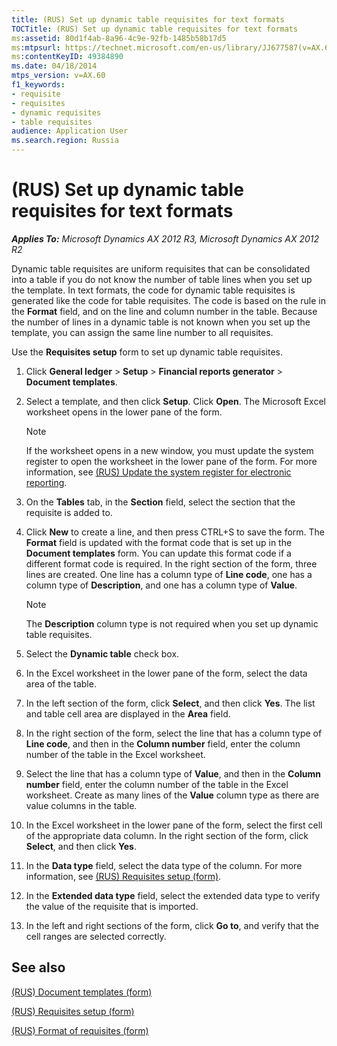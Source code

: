 ```yaml
---
title: (RUS) Set up dynamic table requisites for text formats
TOCTitle: (RUS) Set up dynamic table requisites for text formats
ms:assetid: 80d1f4ab-8a96-4c9e-92fb-1485b58b17d5
ms:mtpsurl: https://technet.microsoft.com/en-us/library/JJ677587(v=AX.60)
ms:contentKeyID: 49384890
ms.date: 04/18/2014
mtps_version: v=AX.60
f1_keywords:
- requisite
- requisites
- dynamic requisites
- table requisites
audience: Application User
ms.search.region: Russia
---
```


# (RUS) Set up dynamic table requisites for text formats 


_**Applies To:** Microsoft Dynamics AX 2012 R3, Microsoft Dynamics AX 2012 R2_

Dynamic table requisites are uniform requisites that can be consolidated into a table if you do not know the number of table lines when you set up the template. In text formats, the code for dynamic table requisites is generated like the code for table requisites. The code is based on the rule in the **Format** field, and on the line and column number in the table. Because the number of lines in a dynamic table is not known when you set up the template, you can assign the same line number to all requisites.

Use the **Requisites setup** form to set up dynamic table requisites.

1.  Click **General ledger** \> **Setup** \> **Financial reports generator** \> **Document templates**.

2.  Select a template, and then click **Setup**. Click **Open**. The Microsoft Excel worksheet opens in the lower pane of the form.
    

    > [!NOTE]
    > <P>If the worksheet opens in a new window, you must update the system register to open the worksheet in the lower pane of the form. For more information, see <A href="rus-update-the-system-register-for-electronic-reporting.md">(RUS) Update the system register for electronic reporting</A>.</P>



3.  On the **Tables** tab, in the **Section** field, select the section that the requisite is added to.

4.  Click **New** to create a line, and then press CTRL+S to save the form. The **Format** field is updated with the format code that is set up in the **Document templates** form. You can update this format code if a different format code is required. In the right section of the form, three lines are created. One line has a column type of **Line code**, one has a column type of **Description**, and one has a column type of **Value**.
    

    > [!NOTE]
    > <P>The <STRONG>Description</STRONG> column type is not required when you set up dynamic table requisites.</P>



5.  Select the **Dynamic table** check box.

6.  In the Excel worksheet in the lower pane of the form, select the data area of the table.

7.  In the left section of the form, click **Select**, and then click **Yes**. The list and table cell area are displayed in the **Area** field.

8.  In the right section of the form, select the line that has a column type of **Line code**, and then in the **Column number** field, enter the column number of the table in the Excel worksheet.

9.  Select the line that has a column type of **Value**, and then in the **Column number** field, enter the column number of the table in the Excel worksheet. Create as many lines of the **Value** column type as there are value columns in the table.

10. In the Excel worksheet in the lower pane of the form, select the first cell of the appropriate data column. In the right section of the form, click **Select**, and then click **Yes**.

11. In the **Data type** field, select the data type of the column. For more information, see [(RUS) Requisites setup (form)](https://technet.microsoft.com/en-us/library/jj710719\(v=ax.60\)).

12. In the **Extended data type** field, select the extended data type to verify the value of the requisite that is imported.

13. In the left and right sections of the form, click **Go to**, and verify that the cell ranges are selected correctly.

## See also

[(RUS) Document templates (form)](https://technet.microsoft.com/en-us/library/jj923585\(v=ax.60\))

[(RUS) Requisites setup (form)](https://technet.microsoft.com/en-us/library/jj710719\(v=ax.60\))

[(RUS) Format of requisites (form)](https://technet.microsoft.com/en-us/library/jj710737\(v=ax.60\))

  



